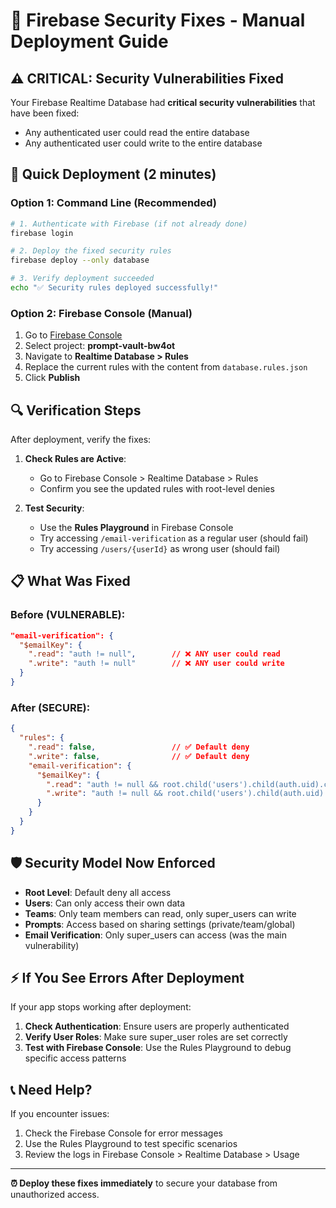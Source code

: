 # 🔐 Firebase Security Fixes - Manual Deployment Guide

## ⚠️ CRITICAL: Security Vulnerabilities Fixed

Your Firebase Realtime Database had **critical security vulnerabilities** that have been fixed:
- Any authenticated user could read the entire database
- Any authenticated user could write to the entire database

## 🚀 Quick Deployment (2 minutes)

### Option 1: Command Line (Recommended)
```bash
# 1. Authenticate with Firebase (if not already done)
firebase login

# 2. Deploy the fixed security rules
firebase deploy --only database

# 3. Verify deployment succeeded
echo "✅ Security rules deployed successfully!"
```

### Option 2: Firebase Console (Manual)
1. Go to [Firebase Console](https://console.firebase.google.com/)
2. Select project: **prompt-vault-bw4ot**
3. Navigate to **Realtime Database > Rules**
4. Replace the current rules with the content from `database.rules.json`
5. Click **Publish**

## 🔍 Verification Steps

After deployment, verify the fixes:

1. **Check Rules are Active**:
   - Go to Firebase Console > Realtime Database > Rules
   - Confirm you see the updated rules with root-level denies

2. **Test Security**:
   - Use the **Rules Playground** in Firebase Console
   - Try accessing `/email-verification` as a regular user (should fail)
   - Try accessing `/users/{userId}` as wrong user (should fail)

## 📋 What Was Fixed

### Before (VULNERABLE):
```json
"email-verification": {
  "$emailKey": {
    ".read": "auth != null",        // ❌ ANY user could read
    ".write": "auth != null"        // ❌ ANY user could write
  }
}
```

### After (SECURE):
```json
{
  "rules": {
    ".read": false,                 // ✅ Default deny
    ".write": false,                // ✅ Default deny
    "email-verification": {
      "$emailKey": {
        ".read": "auth != null && root.child('users').child(auth.uid).child('role').val() == 'super_user'",
        ".write": "auth != null && root.child('users').child(auth.uid).child('role').val() == 'super_user'"
      }
    }
  }
}
```

## 🛡️ Security Model Now Enforced

- **Root Level**: Default deny all access
- **Users**: Can only access their own data
- **Teams**: Only team members can read, only super_users can write
- **Prompts**: Access based on sharing settings (private/team/global)
- **Email Verification**: Only super_users can access (was the main vulnerability)

## ⚡ If You See Errors After Deployment

If your app stops working after deployment:

1. **Check Authentication**: Ensure users are properly authenticated
2. **Verify User Roles**: Make sure super_user roles are set correctly
3. **Test with Firebase Console**: Use the Rules Playground to debug specific access patterns

## 📞 Need Help?

If you encounter issues:
1. Check the Firebase Console for error messages
2. Use the Rules Playground to test specific scenarios
3. Review the logs in Firebase Console > Realtime Database > Usage

---

**⏰ Deploy these fixes immediately** to secure your database from unauthorized access.